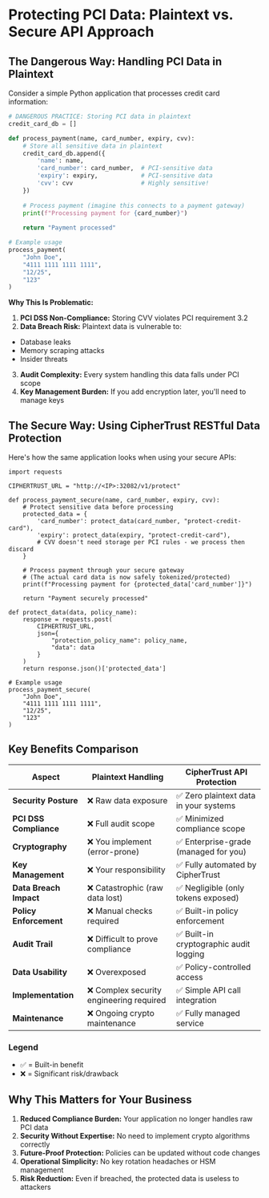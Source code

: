 # Protecting PCI Data: Plaintext vs. Secure API Approach

## The Dangerous Way: Handling PCI Data in Plaintext

Consider a simple Python application that processes credit card information:

```python
# DANGEROUS PRACTICE: Storing PCI data in plaintext
credit_card_db = []

def process_payment(name, card_number, expiry, cvv):
    # Store all sensitive data in plaintext
    credit_card_db.append({
        'name': name,
        'card_number': card_number,  # PCI-sensitive data
        'expiry': expiry,            # PCI-sensitive data
        'cvv': cvv                   # Highly sensitive!
    })
    
    # Process payment (imagine this connects to a payment gateway)
    print(f"Processing payment for {card_number}")
    
    return "Payment processed"

# Example usage
process_payment(
    "John Doe", 
    "4111 1111 1111 1111", 
    "12/25", 
    "123"
)
```

**Why This Is Problematic:**

1. **PCI DSS Non-Compliance:** Storing CVV violates PCI requirement 3.2
2. **Data Breach Risk:** Plaintext data is vulnerable to:
  * Database leaks
  * Memory scraping attacks
  * Insider threats
3. **Audit Complexity:** Every system handling this data falls under PCI scope
4. **Key Management Burden:** If you add encryption later, you'll need to manage keys

## The Secure Way: Using CipherTrust RESTful Data Protection

Here's how the same application looks when using your secure APIs:
```
import requests

CIPHERTRUST_URL = "http://<IP>:32082/v1/protect"

def process_payment_secure(name, card_number, expiry, cvv):
    # Protect sensitive data before processing
    protected_data = {
        'card_number': protect_data(card_number, "protect-credit-card"),
        'expiry': protect_data(expiry, "protect-credit-card"),
        # CVV doesn't need storage per PCI rules - we process then discard
    }
    
    # Process payment through your secure gateway
    # (The actual card data is now safely tokenized/protected)
    print(f"Processing payment for {protected_data['card_number']}")
    
    return "Payment securely processed"

def protect_data(data, policy_name):
    response = requests.post(
        CIPHERTRUST_URL,
        json={
            "protection_policy_name": policy_name,
            "data": data
        }
    )
    return response.json()['protected_data']

# Example usage
process_payment_secure(
    "John Doe", 
    "4111 1111 1111 1111", 
    "12/25", 
    "123"
)
```

## Key Benefits Comparison

| Aspect                  | Plaintext Handling                        | CipherTrust API Protection                 |
|-------------------------|------------------------------------------|--------------------------------------------|
| **Security Posture**    | ❌ Raw data exposure                     | ✅ Zero plaintext data in your systems     |
| **PCI DSS Compliance**  | ❌ Full audit scope                      | ✅ Minimized compliance scope              |
| **Cryptography**        | ❌ You implement (error-prone)           | ✅ Enterprise-grade (managed for you)       |
| **Key Management**      | ❌ Your responsibility                   | ✅ Fully automated by CipherTrust          |
| **Data Breach Impact**  | ❌ Catastrophic (raw data lost)          | ✅ Negligible (only tokens exposed)        |
| **Policy Enforcement**  | ❌ Manual checks required                | ✅ Built-in policy enforcement             |
| **Audit Trail**         | ❌ Difficult to prove compliance         | ✅ Built-in cryptographic audit logging    |
| **Data Usability**      | ❌ Overexposed                           | ✅ Policy-controlled access                |
| **Implementation**      | ❌ Complex security engineering required | ✅ Simple API call integration             |
| **Maintenance**         | ❌ Ongoing crypto maintenance            | ✅ Fully managed service                   |

### Legend
- ✅ = Built-in benefit
- ❌ = Significant risk/drawback

## Why This Matters for Your Business
1. **Reduced Compliance Burden:** Your application no longer handles raw PCI data
2. **Security Without Expertise:** No need to implement crypto algorithms correctly
3. **Future-Proof Protection:** Policies can be updated without code changes
4. **Operational Simplicity:** No key rotation headaches or HSM management
5. **Risk Reduction:** Even if breached, the protected data is useless to attackers
